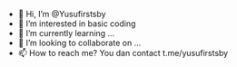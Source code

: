 - 👋 Hi, I’m @Yusufirstsby
- 👀 I’m interested in basic coding
- 🌱 I’m currently learning ...
- 💞️ I’m looking to collaborate on ...
- 📫 How to reach me? You dan contact t.me/yusufirstsby

<!---
Yusufirstsby/Yusufirstsby is a ✨ special ✨ repository because its `README.md` (this file) appears on your GitHub profile.
You can click the Preview link to take a look at your changes.
--->
